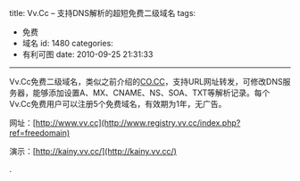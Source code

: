 title: Vv.Cc – 支持DNS解析的超短免费二级域名
tags:
  - 免费
  - 域名
id: 1480
categories:
  - 有利可图
date: 2010-09-25 21:31:33
---

Vv.Cc免费二级域名，类似之前介绍的[CO.CC](http://kainy.cn/go/cocc/)，支持URL网址转发，可修改DNS服务器，能够添加设置A、MX、CNAME、NS、SOA、TXT等解析记录。每个Vv.Cc免费用户可以注册5个免费域名，有效期为1年，无广告。

网址：[http://www.vv.cc](http://www.registry.vv.cc/index.php?ref=freedomain)

演示：[http://kainy.vv.cc/](http://kainy.vv.cc/)

.